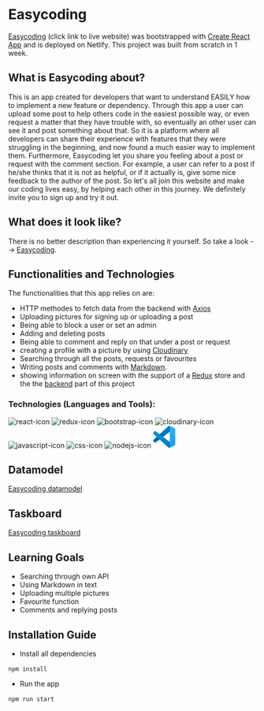 # Easycoding

[Easycoding](https://easy-coding.netlify.app/) (click link to live website) was bootstrapped with [Create React App](https://github.com/facebook/create-react-app) and is deployed on Netlify.
This project was built from scratch in 1 week.

## What is Easycoding about?

This is an app created for developers that want to understand EASILY how to implement a new feature or dependency. Through this app a user can upload some post to help others code in the easiest possible way, or even request a matter that they have trouble with, so eventually an other user can see it and post something about that. So it is a platform where all developers can share their experience with features that they were struggling in the beginning, and now found a much easier way to implement them. Furthermore, Easycoding let you share you feeling about a post or request with the comment section. For example, a user can refer to a post if he/she thinks that it is not as helpful, or if it actually is, give some nice feedback to the author of the post. So let's all join this website and make our coding lives easy, by helping each other in this journey. We definitely invite you to sign up and try it out.

## What does it look like?

There is no better description than experiencing it yourself. So take a look --> [Easycoding](https://easy-coding.netlify.app/).

## Functionalities and Technologies

The functionalities that this app relies on are:

- HTTP methodes to fetch data from the backend with [Axios](https://www.npmjs.com/package/axios)
- Uploading pictures for signing up or uploading a post
- Being able to block a user or set an admin
- Adding and deleting posts
- Being able to comment and reply on that under a post or request
- creating a profile with a picture by using [Cloudinary](https://cloudinary.com)
- Searching through all the posts, requests or favourites
- Writing posts and comments with [Markdown](https://www.npmjs.com/package/react-markdown).
- showing information on screen with the support of a [Redux](https://redux.js.org/) store and the the [backend](https://github.com/TSKraak/easycoding-be) part of this project

### Technologies (Languages and Tools):

<img src="https://seeklogo.com/images/R/react-logo-7B3CE81517-seeklogo.com.png" alt="react-icon" height="45"/> <img src="https://seeklogo.com/images/R/redux-logo-9CA6836C12-seeklogo.com.png" alt="redux-icon" height="45"/> <img src="https://pngimage.net/wp-content/uploads/2018/06/logo-bootstrap-png.png" alt="bootstrap-icon" height="45"> <img src="https://seeklogo.com/images/C/cloudinary-logo-91D46BA298-seeklogo.com.png" alt="cloudinary-icon" height="45" /> <img src="https://upload.wikimedia.org/wikipedia/commons/thumb/9/99/Unofficial_JavaScript_logo_2.svg/480px-Unofficial_JavaScript_logo_2.svg.png" alt="javascript-icon" height="45" /> <img src="https://upload.wikimedia.org/wikipedia/commons/thumb/d/d5/CSS3_logo_and_wordmark.svg/1200px-CSS3_logo_and_wordmark.svg.png" alt="css-icon" height="45" /> <img src="https://www.pikpng.com/pngl/m/430-4309640_js-logo-nodejs-logo-clipart.png" alt="nodejs-icon" height="45" /> <img src="https://raw.githubusercontent.com/github/explore/80688e429a7d4ef2fca1e82350fe8e3517d3494d/topics/visual-studio-code/visual-studio-code.png" alt="vs code-icon" height="45" />

## Datamodel

[Easycoding datamodel](https://dbdiagram.io/d/5fcdfa1c9a6c525a03ba12d9)

## Taskboard

[Easycoding taskboard](https://github.com/TSKraak/easycoding-fe/projects/1)

## Learning Goals

- Searching through own API
- Using Markdown in text
- Uploading multiple pictures
- Favourite function
- Comments and replying posts

## Installation Guide

- Install all dependencies

```
npm install
```

- Run the app

```
npm run start
```
